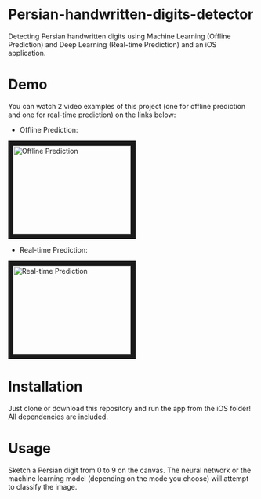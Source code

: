 # Persian-handwritten-digits-detector
Detecting Persian handwritten digits using Machine Learning (Offline Prediction) and Deep Learning (Real-time Prediction) and an iOS application.

# Demo

You can watch 2 video examples of this project (one for offline prediction and one for real-time prediction) on the links below:


* Offline Prediction:

<a href="http://www.youtube.com/watch?feature=player_embedded&v=fbViP2J1OfI" target="_blank"><img src="http://img.youtube.com/vi/fbViP2J1OfI/0.jpg" alt="Offline Prediction" width="240" height="180" border="10" /></a>

* Real-time Prediction:

<a href="http://www.youtube.com/watch?feature=player_embedded&v=k-KUQbY2TGU" target="_blank"><img src="http://img.youtube.com/vi/k-KUQbY2TGU/0.jpg" 
alt="Real-time Prediction" width="240" height="180" border="10" /></a>

# Installation

Just clone or download this repository and run the app from the iOS folder! All dependencies are included.

# Usage

Sketch a Persian digit from 0 to 9 on the canvas. The neural network or the machine learning model (depending on the mode you choose) will attempt to classify the image.

